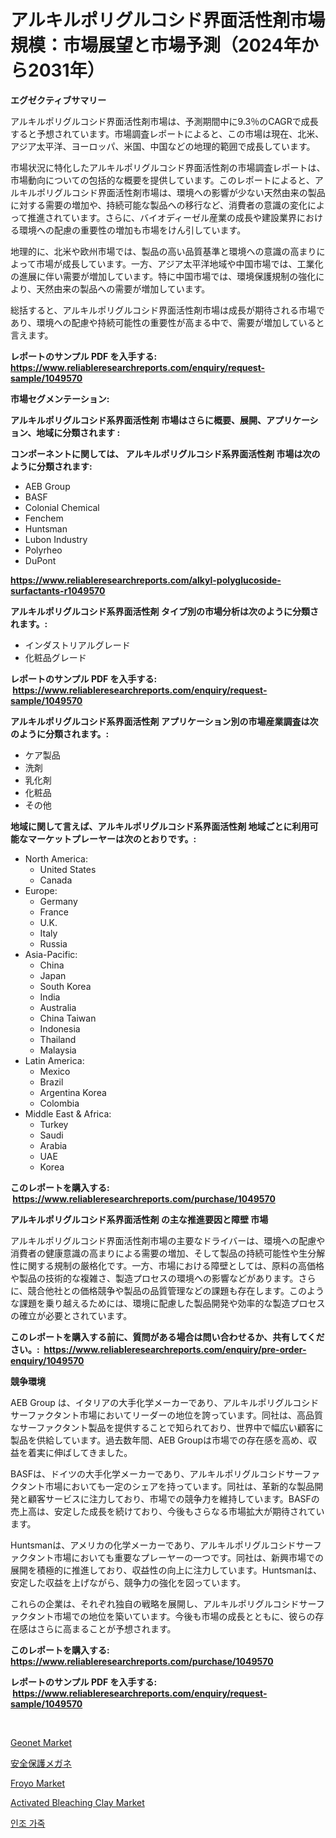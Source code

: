 <p><h1>アルキルポリグルコシド界面活性剤市場規模：市場展望と市場予測（2024年から2031年）</h1></p><p><strong>エグゼクティブサマリー</strong></p>
<p><p>アルキルポリグルコシド界面活性剤市場は、予測期間中に9.3％のCAGRで成長すると予想されています。市場調査レポートによると、この市場は現在、北米、アジア太平洋、ヨーロッパ、米国、中国などの地理的範囲で成長しています。</p><p>市場状況に特化したアルキルポリグルコシド界面活性剤の市場調査レポートは、市場動向についての包括的な概要を提供しています。このレポートによると、アルキルポリグルコシド界面活性剤市場は、環境への影響が少ない天然由来の製品に対する需要の増加や、持続可能な製品への移行など、消費者の意識の変化によって推進されています。さらに、バイオディーゼル産業の成長や建設業界における環境への配慮の重要性の増加も市場をけん引しています。</p><p>地理的に、北米や欧州市場では、製品の高い品質基準と環境への意識の高まりによって市場が成長しています。一方、アジア太平洋地域や中国市場では、工業化の進展に伴い需要が増加しています。特に中国市場では、環境保護規制の強化により、天然由来の製品への需要が増加しています。</p><p>総括すると、アルキルポリグルコシド界面活性剤市場は成長が期待される市場であり、環境への配慮や持続可能性の重要性が高まる中で、需要が増加していると言えます。</p></p>
<p><strong>レポートのサンプル PDF を入手する: <a href="https://www.reliableresearchreports.com/enquiry/request-sample/1049570">https://www.reliableresearchreports.com/enquiry/request-sample/1049570</a></strong></p>
<p><strong>市場セグメンテーション:</strong></p>
<p><strong> アルキルポリグルコシド系界面活性剤 市場はさらに概要、展開、アプリケーション、地域に分類されます :</strong></p>
<p><strong>コンポーネントに関しては、 アルキルポリグルコシド系界面活性剤 市場は次のように分類されます: &nbsp;</strong></p>
<p><ul><li>AEB Group</li><li>BASF</li><li>Colonial Chemical</li><li>Fenchem</li><li>Huntsman</li><li>Lubon Industry</li><li>Polyrheo</li><li>DuPont</li></ul></p>
<p><strong><a href="https://www.reliableresearchreports.com/alkyl-polyglucoside-surfactants-r1049570">https://www.reliableresearchreports.com/alkyl-polyglucoside-surfactants-r1049570</a></strong></p>
<p><strong> アルキルポリグルコシド系界面活性剤 タイプ別の市場分析は次のように分類されます。:</strong></p>
<p><ul><li>インダストリアルグレード</li><li>化粧品グレード</li></ul></p>
<p><strong>レポートのサンプル PDF を入手する: &nbsp;<a href="https://www.reliableresearchreports.com/enquiry/request-sample/1049570">https://www.reliableresearchreports.com/enquiry/request-sample/1049570</a></strong></p>
<p><strong> アルキルポリグルコシド系界面活性剤 アプリケーション別の市場産業調査は次のように分類されます。:</strong></p>
<p><ul><li>ケア製品</li><li>洗剤</li><li>乳化剤</li><li>化粧品</li><li>その他</li></ul></p>
<p><strong>地域に関して言えば、アルキルポリグルコシド系界面活性剤 地域ごとに利用可能なマーケットプレーヤーは次のとおりです。:</strong></p>
<p><ul>
    <li>
        North America:
        <ul>
            <li>United States</li>
            <li>Canada</li>
        </ul>
    </li>
    <li>
        Europe:
        <ul>
            <li>Germany</li>
            <li>France</li>
            <li>U.K.</li>
            <li>Italy</li>
            <li>Russia</li>
        </ul>
    </li>
    <li>
        Asia-Pacific:
        <ul>
            <li>China</li>
            <li>Japan</li>
            <li>South Korea</li>
            <li>India</li>
            <li>Australia</li>
            <li>China Taiwan</li>
            <li>Indonesia</li>
            <li>Thailand</li>
            <li>Malaysia</li>
        </ul>
    </li>
    <li>
        Latin America:
        <ul>
            <li>Mexico</li>
            <li>Brazil</li>
            <li>Argentina Korea</li>
            <li>Colombia</li>
        </ul>
    </li>
    <li>
        Middle East & Africa:
        <ul>
            <li>Turkey</li>
            <li>Saudi</li>
            <li>Arabia</li>
            <li>UAE</li>
            <li>Korea</li>
        </ul>
    </li>
    </ul></p>
<p><strong>このレポートを購入する: &nbsp;<a href="https://www.reliableresearchreports.com/purchase/1049570">https://www.reliableresearchreports.com/purchase/1049570</a></strong></p>
<p><strong>アルキルポリグルコシド系界面活性剤 の主な推進要因と障壁 市場</strong></p>
<p><p>アルキルポリグルコシド界面活性剤市場の主要なドライバーは、環境への配慮や消費者の健康意識の高まりによる需要の増加、そして製品の持続可能性や生分解性に関する規制の厳格化です。一方、市場における障壁としては、原料の高価格や製品の技術的な複雑さ、製造プロセスの環境への影響などがあります。さらに、競合他社との価格競争や製品の品質管理などの課題も存在します。このような課題を乗り越えるためには、環境に配慮した製品開発や効率的な製造プロセスの確立が必要とされています。</p></p>
<p><strong>このレポートを購入する前に、質問がある場合は問い合わせるか、共有してください。:&nbsp; <a href="https://www.reliableresearchreports.com/enquiry/pre-order-enquiry/1049570">https://www.reliableresearchreports.com/enquiry/pre-order-enquiry/1049570</a></strong></p>
<p><strong>競争環境</strong></p>
<p><p>AEB Group は、イタリアの大手化学メーカーであり、アルキルポリグルコシドサーファクタント市場においてリーダーの地位を誇っています。同社は、高品質なサーファクタント製品を提供することで知られており、世界中で幅広い顧客に製品を供給しています。過去数年間、AEB Groupは市場での存在感を高め、収益を着実に伸ばしてきました。</p><p>BASFは、ドイツの大手化学メーカーであり、アルキルポリグルコシドサーファクタント市場においても一定のシェアを持っています。同社は、革新的な製品開発と顧客サービスに注力しており、市場での競争力を維持しています。BASFの売上高は、安定した成長を続けており、今後もさらなる市場拡大が期待されています。</p><p>Huntsmanは、アメリカの化学メーカーであり、アルキルポリグルコシドサーファクタント市場においても重要なプレーヤーの一つです。同社は、新興市場での展開を積極的に推進しており、収益性の向上に注力しています。Huntsmanは、安定した収益を上げながら、競争力の強化を図っています。</p><p>これらの企業は、それぞれ独自の戦略を展開し、アルキルポリグルコシドサーファクタント市場での地位を築いています。今後も市場の成長とともに、彼らの存在感はさらに高まることが予想されます。</p></p>
<p><strong>このレポートを購入する: &nbsp; <a href="https://www.reliableresearchreports.com/purchase/1049570">https://www.reliableresearchreports.com/purchase/1049570</a></strong></p>
<p><strong>レポートのサンプル PDF を入手する: &nbsp;<a href="https://www.reliableresearchreports.com/enquiry/request-sample/1049570">https://www.reliableresearchreports.com/enquiry/request-sample/1049570</a></strong><strong></strong></p>
<p>&nbsp;</p>
<p><p><a href="https://boundless-drawbridge-702.notion.site/Geonet-Market-Size-Furnishes-Valuable-Information-Encompassing-Market-Share-Market-Trends-and-Proj-f31e7cce36d84632b3958226e1c8064e">Geonet Market</a></p><p><a href="https://github.com/ppmazlotr77499/Market-Research-Report-List-1/blob/main/418940118209.md">安全保護メガネ</a></p><p><a href="https://github.com/nicoletavirag/Market-Research-Report-List-2/blob/main/froyo-market.md">Froyo Market</a></p><p><a href="https://issuu.com/reportprime-2/docs/activated-bleaching-clay-market-size-2030.pptx">Activated Bleaching Clay Market</a></p><p><a href="https://github.com/Tristiarton768456/Market-Research-Report-List-1/blob/main/841883916701.md">인조 가죽</a></p></p>